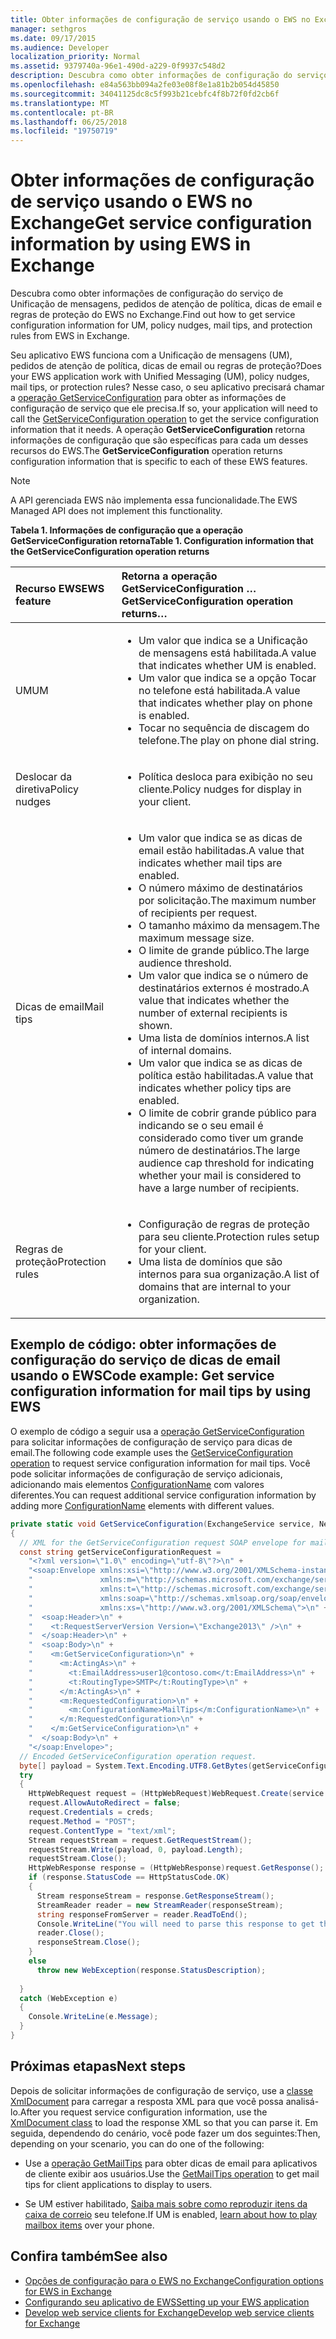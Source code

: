 ```yaml
---
title: Obter informações de configuração de serviço usando o EWS no Exchange
manager: sethgros
ms.date: 09/17/2015
ms.audience: Developer
localization_priority: Normal
ms.assetid: 9379740a-96e1-490d-a229-0f9937c548d2
description: Descubra como obter informações de configuração do serviço de Unificação de mensagens, pedidos de atenção de política, dicas de email e regras de proteção do EWS no Exchange.
ms.openlocfilehash: e84a563bb094a2fe03e08f8e1a81b2b054d45850
ms.sourcegitcommit: 34041125dc8c5f993b21cebfc4f8b72f0fd2cb6f
ms.translationtype: MT
ms.contentlocale: pt-BR
ms.lasthandoff: 06/25/2018
ms.locfileid: "19750719"
---
```

# <a name="get-service-configuration-information-by-using-ews-in-exchange"></a><span data-ttu-id="4e218-103">Obter informações de configuração de serviço usando o EWS no Exchange</span><span class="sxs-lookup"><span data-stu-id="4e218-103">Get service configuration information by using EWS in Exchange</span></span>

<span data-ttu-id="4e218-104">Descubra como obter informações de configuração do serviço de Unificação de mensagens, pedidos de atenção de política, dicas de email e regras de proteção do EWS no Exchange.</span><span class="sxs-lookup"><span data-stu-id="4e218-104">Find out how to get service configuration information for UM, policy nudges, mail tips, and protection rules from EWS in Exchange.</span></span>
  
<span data-ttu-id="4e218-105">Seu aplicativo EWS funciona com a Unificação de mensagens (UM), pedidos de atenção de política, dicas de email ou regras de proteção?</span><span class="sxs-lookup"><span data-stu-id="4e218-105">Does your EWS application work with Unified Messaging (UM), policy nudges, mail tips, or protection rules?</span></span> <span data-ttu-id="4e218-106">Nesse caso, o seu aplicativo precisará chamar a [operação GetServiceConfiguration](http://msdn.microsoft.com/library/070cbfe5-325a-4955-8e4a-8230ea0459a7%28Office.15%29.aspx) para obter as informações de configuração de serviço que ele precisa.</span><span class="sxs-lookup"><span data-stu-id="4e218-106">If so, your application will need to call the [GetServiceConfiguration operation](http://msdn.microsoft.com/library/070cbfe5-325a-4955-8e4a-8230ea0459a7%28Office.15%29.aspx) to get the service configuration information that it needs.</span></span> <span data-ttu-id="4e218-107">A operação **GetServiceConfiguration** retorna informações de configuração que são específicas para cada um desses recursos do EWS.</span><span class="sxs-lookup"><span data-stu-id="4e218-107">The **GetServiceConfiguration** operation returns configuration information that is specific to each of these EWS features.</span></span> 
  
> [!NOTE]
> <span data-ttu-id="4e218-108">A API gerenciada EWS não implementa essa funcionalidade.</span><span class="sxs-lookup"><span data-stu-id="4e218-108">The EWS Managed API does not implement this functionality.</span></span> 
  
<span data-ttu-id="4e218-109">**Tabela 1. Informações de configuração que a operação GetServiceConfiguration retorna**</span><span class="sxs-lookup"><span data-stu-id="4e218-109">**Table 1. Configuration information that the GetServiceConfiguration operation returns**</span></span>

|<span data-ttu-id="4e218-110">Recurso EWS</span><span class="sxs-lookup"><span data-stu-id="4e218-110">EWS feature</span></span>|<span data-ttu-id="4e218-111">Retorna a operação GetServiceConfiguration …</span><span class="sxs-lookup"><span data-stu-id="4e218-111">GetServiceConfiguration operation returns…</span></span>|
|:-----|:-----|
|<span data-ttu-id="4e218-112">UM</span><span class="sxs-lookup"><span data-stu-id="4e218-112">UM</span></span>  <br/> | <ul><li><span data-ttu-id="4e218-113">Um valor que indica se a Unificação de mensagens está habilitada.</span><span class="sxs-lookup"><span data-stu-id="4e218-113">A value that indicates whether UM is enabled.</span></span></li><li><span data-ttu-id="4e218-114">Um valor que indica se a opção Tocar no telefone está habilitada.</span><span class="sxs-lookup"><span data-stu-id="4e218-114">A value that indicates whether play on phone is enabled.</span></span></li><li><span data-ttu-id="4e218-115">Tocar no sequência de discagem do telefone.</span><span class="sxs-lookup"><span data-stu-id="4e218-115">The play on phone dial string.</span></span></li></ul> |
|<span data-ttu-id="4e218-116">Deslocar da diretiva</span><span class="sxs-lookup"><span data-stu-id="4e218-116">Policy nudges</span></span>  <br/> | <ul><li><span data-ttu-id="4e218-117">Política desloca para exibição no seu cliente.</span><span class="sxs-lookup"><span data-stu-id="4e218-117">Policy nudges for display in your client.</span></span></li></ul> |
|<span data-ttu-id="4e218-118">Dicas de email</span><span class="sxs-lookup"><span data-stu-id="4e218-118">Mail tips</span></span>  <br/> | <ul><li><span data-ttu-id="4e218-119">Um valor que indica se as dicas de email estão habilitadas.</span><span class="sxs-lookup"><span data-stu-id="4e218-119">A value that indicates whether mail tips are enabled.</span></span></li><li><span data-ttu-id="4e218-120">O número máximo de destinatários por solicitação.</span><span class="sxs-lookup"><span data-stu-id="4e218-120">The maximum number of recipients per request.</span></span></li><li><span data-ttu-id="4e218-121">O tamanho máximo da mensagem.</span><span class="sxs-lookup"><span data-stu-id="4e218-121">The maximum message size.</span></span></li><li><span data-ttu-id="4e218-122">O limite de grande público.</span><span class="sxs-lookup"><span data-stu-id="4e218-122">The large audience threshold.</span></span></li><li><span data-ttu-id="4e218-123">Um valor que indica se o número de destinatários externos é mostrado.</span><span class="sxs-lookup"><span data-stu-id="4e218-123">A value that indicates whether the number of external recipients is shown.</span></span></li><li><span data-ttu-id="4e218-124">Uma lista de domínios internos.</span><span class="sxs-lookup"><span data-stu-id="4e218-124">A list of internal domains.</span></span></li><li><span data-ttu-id="4e218-125">Um valor que indica se as dicas de política estão habilitadas.</span><span class="sxs-lookup"><span data-stu-id="4e218-125">A value that indicates whether policy tips are enabled.</span></span></li><li><span data-ttu-id="4e218-126">O limite de cobrir grande público para indicando se o seu email é considerado como tiver um grande número de destinatários.</span><span class="sxs-lookup"><span data-stu-id="4e218-126">The large audience cap threshold for indicating whether your mail is considered to have a large number of recipients.</span></span>  </li></ul>|
|<span data-ttu-id="4e218-127">Regras de proteção</span><span class="sxs-lookup"><span data-stu-id="4e218-127">Protection rules</span></span>  <br/> | <ul><li><span data-ttu-id="4e218-128">Configuração de regras de proteção para seu cliente.</span><span class="sxs-lookup"><span data-stu-id="4e218-128">Protection rules setup for your client.</span></span></li><li><span data-ttu-id="4e218-129">Uma lista de domínios que são internos para sua organização.</span><span class="sxs-lookup"><span data-stu-id="4e218-129">A list of domains that are internal to your organization.</span></span>  </li></ul> |
   
## <a name="code-example-get-service-configuration-information-for-mail-tips-by-using-ews"></a><span data-ttu-id="4e218-130">Exemplo de código: obter informações de configuração do serviço de dicas de email usando o EWS</span><span class="sxs-lookup"><span data-stu-id="4e218-130">Code example: Get service configuration information for mail tips by using EWS</span></span>

<span data-ttu-id="4e218-131">O exemplo de código a seguir usa a [operação GetServiceConfiguration](http://msdn.microsoft.com/library/070cbfe5-325a-4955-8e4a-8230ea0459a7%28Office.15%29.aspx) para solicitar informações de configuração de serviço para dicas de email.</span><span class="sxs-lookup"><span data-stu-id="4e218-131">The following code example uses the [GetServiceConfiguration operation](http://msdn.microsoft.com/library/070cbfe5-325a-4955-8e4a-8230ea0459a7%28Office.15%29.aspx) to request service configuration information for mail tips.</span></span> <span data-ttu-id="4e218-132">Você pode solicitar informações de configuração de serviço adicionais, adicionando mais elementos [ConfigurationName](http://msdn.microsoft.com/library/3b524a2f-9c6b-4550-9f3d-f78d176b0f7b%28Office.15%29.aspx) com valores diferentes.</span><span class="sxs-lookup"><span data-stu-id="4e218-132">You can request additional service configuration information by adding more [ConfigurationName](http://msdn.microsoft.com/library/3b524a2f-9c6b-4550-9f3d-f78d176b0f7b%28Office.15%29.aspx) elements with different values.</span></span> 
  
```cs
private static void GetServiceConfiguration(ExchangeService service, NetworkCredential creds)
{ 
  // XML for the GetServiceConfiguration request SOAP envelope for mail tips configuration information.
  const string getServiceConfigurationRequest = 
    "<?xml version=\"1.0\" encoding=\"utf-8\"?>\n" +
    "<soap:Envelope xmlns:xsi=\"http://www.w3.org/2001/XMLSchema-instance\"\n" +
    "               xmlns:m=\"http://schemas.microsoft.com/exchange/services/2006/messages\"\n" +
    "               xmlns:t=\"http://schemas.microsoft.com/exchange/services/2006/types\" \n" +
    "               xmlns:soap=\"http://schemas.xmlsoap.org/soap/envelope/\"\n" +
    "               xmlns:xs=\"http://www.w3.org/2001/XMLSchema\">\n" +
    "  <soap:Header>\n" +
    "    <t:RequestServerVersion Version=\"Exchange2013\" />\n" +
    "  </soap:Header>\n" +
    "  <soap:Body>\n" +
    "    <m:GetServiceConfiguration>\n" +
    "      <m:ActingAs>\n" +
    "        <t:EmailAddress>user1@contoso.com</t:EmailAddress>\n" +
    "        <t:RoutingType>SMTP</t:RoutingType>\n" +
    "      </m:ActingAs>\n" +
    "      <m:RequestedConfiguration>\n" +
    "        <m:ConfigurationName>MailTips</m:ConfigurationName>\n" +
    "      </m:RequestedConfiguration>\n" +
    "    </m:GetServiceConfiguration>\n" +
    "  </soap:Body>\n" +
    "</soap:Envelope>";
  // Encoded GetServiceConfiguration operation request.
  byte[] payload = System.Text.Encoding.UTF8.GetBytes(getServiceConfigurationRequest);
  try
  {
    HttpWebRequest request = (HttpWebRequest)WebRequest.Create(service.Url);
    request.AllowAutoRedirect = false;
    request.Credentials = creds;
    request.Method = "POST";
    request.ContentType = "text/xml";
    Stream requestStream = request.GetRequestStream();
    requestStream.Write(payload, 0, payload.Length);
    requestStream.Close();
    HttpWebResponse response = (HttpWebResponse)request.GetResponse();
    if (response.StatusCode == HttpStatusCode.OK)
    {
      Stream responseStream = response.GetResponseStream();
      StreamReader reader = new StreamReader(responseStream);
      string responseFromServer = reader.ReadToEnd();
      Console.WriteLine("You will need to parse this response to get the configuration information:\n\n" + responseFromServer);
      reader.Close();
      responseStream.Close();
    }
    else
      throw new WebException(response.StatusDescription);
          
  }
  catch (WebException e)
  {
    Console.WriteLine(e.Message);
  }
}

```

## <a name="next-steps"></a><span data-ttu-id="4e218-133">Próximas etapas</span><span class="sxs-lookup"><span data-stu-id="4e218-133">Next steps</span></span>

<span data-ttu-id="4e218-134">Depois de solicitar informações de configuração de serviço, use a [classe XmlDocument](http://msdn.microsoft.com/pt-br/library/system.xml.xmldocument.aspx) para carregar a resposta XML para que você possa analisá-lo.</span><span class="sxs-lookup"><span data-stu-id="4e218-134">After you request service configuration information, use the [XmlDocument class](http://msdn.microsoft.com/pt-br/library/system.xml.xmldocument.aspx) to load the response XML so that you can parse it.</span></span> <span data-ttu-id="4e218-135">Em seguida, dependendo do cenário, você pode fazer um dos seguintes:</span><span class="sxs-lookup"><span data-stu-id="4e218-135">Then, depending on your scenario, you can do one of the following:</span></span> 
  
- <span data-ttu-id="4e218-136">Use a [operação GetMailTips](http://msdn.microsoft.com/library/025483ec-a9f3-4735-8a95-d26e30ea7974%28Office.15%29.aspx) para obter dicas de email para aplicativos de cliente exibir aos usuários.</span><span class="sxs-lookup"><span data-stu-id="4e218-136">Use the [GetMailTips operation](http://msdn.microsoft.com/library/025483ec-a9f3-4735-8a95-d26e30ea7974%28Office.15%29.aspx) to get mail tips for client applications to display to users.</span></span> 
    
- <span data-ttu-id="4e218-137">Se UM estiver habilitado, [Saiba mais sobre como reproduzir itens da caixa de correio](http://blogs.msdn.com/b/exchangedev/archive/2009/11/05/play-exchange-2010-mailbox-items-on-your-phone-by-using-the-ews-managed-api.aspx) seu telefone.</span><span class="sxs-lookup"><span data-stu-id="4e218-137">If UM is enabled, [learn about how to play mailbox items](http://blogs.msdn.com/b/exchangedev/archive/2009/11/05/play-exchange-2010-mailbox-items-on-your-phone-by-using-the-ews-managed-api.aspx) over your phone.</span></span> 
    
## <a name="see-also"></a><span data-ttu-id="4e218-138">Confira também</span><span class="sxs-lookup"><span data-stu-id="4e218-138">See also</span></span>

- [<span data-ttu-id="4e218-139">Opções de configuração para o EWS no Exchange</span><span class="sxs-lookup"><span data-stu-id="4e218-139">Configuration options for EWS in Exchange</span></span>](configuration-options-for-ews-in-exchange.md)    
- [<span data-ttu-id="4e218-140">Configurando seu aplicativo de EWS</span><span class="sxs-lookup"><span data-stu-id="4e218-140">Setting up your EWS application</span></span>](setting-up-your-ews-application.md)    
- [<span data-ttu-id="4e218-141">Develop web service clients for Exchange</span><span class="sxs-lookup"><span data-stu-id="4e218-141">Develop web service clients for Exchange</span></span>](develop-web-service-clients-for-exchange.md)
    

